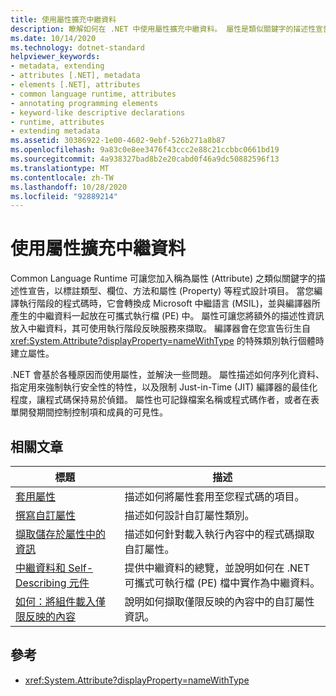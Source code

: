 ```yaml
---
title: 使用屬性擴充中繼資料
description: 瞭解如何在 .NET 中使用屬性擴充中繼資料。 屬性是類似關鍵字的描述性宣告，可標注程式設計項目，例如類型和欄位。
ms.date: 10/14/2020
ms.technology: dotnet-standard
helpviewer_keywords:
- metadata, extending
- attributes [.NET], metadata
- elements [.NET], attributes
- common language runtime, attributes
- annotating programming elements
- keyword-like descriptive declarations
- runtime, attributes
- extending metadata
ms.assetid: 30386922-1e00-4602-9ebf-526b271a8b87
ms.openlocfilehash: 9a83c0e8ee3476f43ccc2e88c21ccbbc0661bd19
ms.sourcegitcommit: 4a938327bad8b2e20cabd0f46a9dc50882596f13
ms.translationtype: MT
ms.contentlocale: zh-TW
ms.lasthandoff: 10/28/2020
ms.locfileid: "92889214"
---
```

# <a name="extend-metadata-using-attributes"></a>使用屬性擴充中繼資料

Common Language Runtime 可讓您加入稱為屬性 (Attribute) 之類似關鍵字的描述性宣告，以標註類型、欄位、方法和屬性 (Property) 等程式設計項目。 當您編譯執行階段的程式碼時，它會轉換成 Microsoft 中繼語言 (MSIL)，並與編譯器所產生的中繼資料一起放在可攜式執行檔 (PE) 中。 屬性可讓您將額外的描述性資訊放入中繼資料，其可使用執行階段反映服務來擷取。 編譯器會在您宣告衍生自 <xref:System.Attribute?displayProperty=nameWithType> 的特殊類別執行個體時建立屬性。

.NET 會基於各種原因而使用屬性，並解決一些問題。 屬性描述如何序列化資料、指定用來強制執行安全性的特性，以及限制 Just-in-Time (JIT) 編譯器的最佳化程度，讓程式碼保持易於偵錯。 屬性也可記錄檔案名稱或程式碼作者，或者在表單開發期間控制控制項和成員的可見性。

## <a name="related-articles"></a>相關文章

|標題|描述|
|-----------|-----------------|
|[套用屬性](applying-attributes.md)|描述如何將屬性套用至您程式碼的項目。|
|[撰寫自訂屬性](writing-custom-attributes.md)|描述如何設計自訂屬性類別。|
|[擷取儲存於屬性中的資訊](retrieving-information-stored-in-attributes.md)|描述如何針對載入執行內容中的程式碼擷取自訂屬性。|
|[中繼資料和 Self-Describing 元件](../metadata-and-self-describing-components.md)|提供中繼資料的總覽，並說明如何在 .NET 可攜式可執行檔 (PE) 檔中實作為中繼資料。|
|[如何：將組件載入僅限反映的內容](../../framework/reflection-and-codedom/how-to-load-assemblies-into-the-reflection-only-context.md)|說明如何擷取僅限反映的內容中的自訂屬性資訊。|

## <a name="reference"></a>參考

- <xref:System.Attribute?displayProperty=nameWithType>
